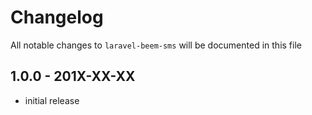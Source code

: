 # Changelog

All notable changes to `laravel-beem-sms` will be documented in this file

## 1.0.0 - 201X-XX-XX

- initial release